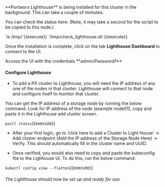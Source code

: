 <p> **Portworx Lighthouse** is being installed for this cluster in the background. This can take a couple of mintutes.</p>

<p> You can check the status here: (Note, it may take a second for the script to be copied to this node.)</p>
`ls /tmp/`{{execute}}
`/tmp/check_lighthouse.sh`{{execute}}
<p></p>

Once the installation is complete, click on the tab **Lighthouse Dashboard** to connect to the UI.</p>

<p>Access the UI with the credentials **admin/Password1**</p>

#### Configure Lighthouse
* To add a PX cluster to Lighthouse, you will need the IP address of any one of the nodes in that cluster. Lighthouse will connect to that node and configure itself to monitor that cluster.

 You can get the IP address of a storage node by running the below command. Look for IP address of the node (example node01), copy and paste it in the Lighthouse add cluster screen.

`pxctl status`{{execute}}


* After your first login, go to ‘click here to add a Cluster to Light House’ -> Add cluster endpoint (Add the IP address of the Storage Node Here) -> Verify. This should automatically fill in the cluster name and UUID. 

* Once verified, you would also need to copy and paste the kubeconfig file to the Lighhouse UI. To do this, run the below command:

`kubectl config view --flatten`{{execute}}


###### The Lighthouse should now be set up and ready for use.
